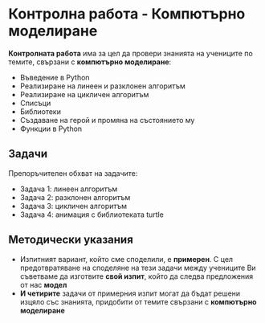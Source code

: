 # Контролна работа - Компютърно моделиране 

**Контролната работа** има за цел да провери знанията на учениците по темите, свързани с **компютърно моделиране**:
- Въведение в Python
- Реализиране на линеен и разклонен алгоритъм
- Реализиране на цикличен алгоритъм
- Списъци
- Библиотеки
- Създаване на герой и промяна на състоянието му
- Функции в Python

## Задачи
Препоръчителен обхват на задачите:
 - Задача 1: линеен алгоритъм
 - Задача 2: разклонен алгоритъм
 - Задача 3: цикличен алгоритъм
 - Задача 4: анимация с библиотеката turtle
 
## Методически указания
 - Изпитният вариант, който сме споделили, е **примерен**. С цел предотвратяване на споделяне на тези задачи между учениците Ви съветваме да изготвите **свой изпит**, който да следва предложения от нас **модел**
 - **И четирите** задачи от примерния изпит могат да бъдат решени изцяло със знанията, придобити от темите свързани с **компютърно моделиране**
